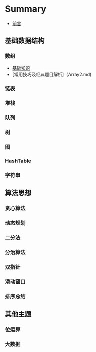 # Summary

* [前言](README.md)

## 基础数据结构
### 数组
* [基础知识](Array1.md)
* [常用技巧及经典题目解析]（Array2.md)
### 链表
### 堆栈
### 队列
### 树
### 图
### HashTable
### 字符串

## 算法思想
### 贪心算法
### 动态规划
### 二分法
### 分治算法
### 双指针
### 滑动窗口
### 排序总结 

## 其他主题
### 位运算
### 大数据
